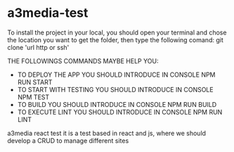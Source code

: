 # a3media-test
<p>To install the project in your local, you should open your terminal and chose the location you want to get the folder, then type the following comand: git clone 'url http or ssh'</p>
<p>THE FOLLOWINGS COMMANDS MAYBE HELP YOU:</p>
<ul>
  <li>TO DEPLOY THE APP YOU SHOULD INTRODUCE IN CONSOLE NPM RUN START</li>
  <li>TO START WITH TESTING YOU SHOULD INTRODUCE IN CONSOLE NPM TEST</li>
  <li>TO BUILD YOU SHOULD INTRODUCE IN CONSOLE NPM RUN BUILD</li>
  <li>TO EXECUTE LINT YOU SHOULD INTRODUCE IN CONSOLE NPM RUN LINT</li>
</ul>
<p>a3media react test it is a test based in react and js, where we should develop a CRUD to manage different sites</p>


